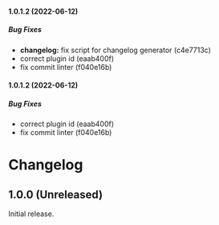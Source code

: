 #### 1.0.1.2 (2022-06-12)

##### Bug Fixes

* **changelog:**  fix script for changelog generator (c4e7713c)
*  correct plugin id (eaab400f)
*  fix commit linter (f040e16b)

#### 1.0.1.2 (2022-06-12)

##### Bug Fixes

*  correct plugin id (eaab400f)
*  fix commit linter (f040e16b)

# Changelog

## 1.0.0 (Unreleased)

Initial release.
